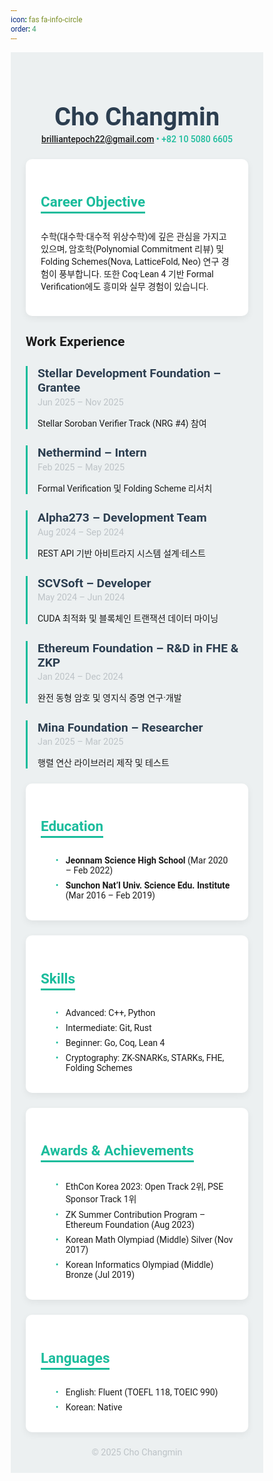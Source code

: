 ```yaml
---
icon: fas fa-info-circle
order: 4
---
```


<style>
@import url('https://fonts.googleapis.com/css2?family=Roboto:wght@300;400;500;700&display=swap');

:root {
  --primary: #2c3e50;
  --accent: #1abc9c;
  --bg: #ecf0f1;
  --card-bg: #ffffff;
  --text: #34495e;
  --light: #bdc3c7;
  --radius: 10px;
  --gap: 1.5rem;
}
* {
  box-sizing: border-box;
  margin: 0; padding: 0;
  font-family: 'Roboto', sans-serif;
}
.container {
  max-width: 900px;
  margin: auto;
  padding: var(--gap);
  background: var(--bg);
}
header {
  text-align: center;
  margin-bottom: var(--gap);
}
header h1 {
  font-size: 2.5rem;
  color: var(--primary);
}
header p {
  color: var(--accent);
  margin-top: 0.25rem;
  font-weight: 500;
}
.card-grid {
  display: grid;
  grid-template-columns: repeat(auto-fit, minmax(280px, 1fr));
  gap: var(--gap);
  margin-bottom: var(--gap);
}
.card {
  background: var(--card-bg);
  border-radius: var(--radius);
  box-shadow: 0 4px 12px rgba(0,0,0,0.06);
  padding: var(--gap);
  transition: transform .2s ease, box-shadow .2s ease;
}
.card:hover {
  transform: translateY(-4px);
  box-shadow: 0 8px 20px rgba(0,0,0,0.08);
}
.card h2 {
  font-size: 1.4rem;
  color: var(--accent);
  border-bottom: 3px solid var(--accent);
  display: inline-block;
  margin-bottom: 0.75rem;
  padding-bottom: 0.2rem;
}
.card ul {
  list-style: none;
  margin-top: 1rem;
}
.card ul li {
  margin-bottom: 0.5rem;
  padding-left: 1rem;
  position: relative;
}
.card ul li:before {
  content: '•';
  position: absolute;
  left: 0; color: var(--accent);
}
.timeline {
  margin-bottom: var(--gap);
}
.timeline-item {
  margin-bottom: var(--gap);
  padding-left: 1rem;
  border-left: 3px solid var(--accent);
}
.timeline-item h3 {
  font-size: 1.2rem;
  color: var(--primary);
  margin-bottom: 0.2rem;
}
.timeline-item .date {
  font-size: 0.9rem;
  color: var(--light);
  margin-bottom: 0.4rem;
}
footer {
  text-align: center;
  color: var(--light);
  font-size: 0.9rem;
  margin-top: var(--gap);
}
</style>

<div class="container">
  <header>
    <h1>Cho Changmin</h1>
    <p><a href="mailto:brilliantepoch22@gmail.com">brilliantepoch22@gmail.com</a> • +82 10 5080 6605</p>
  </header>

  <div class="card">
    <h2>Career Objective</h2>
    <p>
      수학(대수학·대수적 위상수학)에 깊은 관심을 가지고 있으며, 암호학(Polynomial Commitment 리뷰) 및
      Folding Schemes(Nova, LatticeFold, Neo) 연구 경험이 풍부합니다. 또한 Coq·Lean 4 기반 Formal Verification에도
      흥미와 실무 경험이 있습니다.
    </p>
  </div>

  <section class="timeline">
    <h2>Work Experience</h2>
    <div class="timeline-item">
      <h3>Stellar Development Foundation – Grantee</h3>
      <div class="date">Jun 2025 – Nov 2025</div>
      <p>Stellar Soroban Verifier Track (NRG #4) 참여</p>
    </div>
    <div class="timeline-item">
      <h3>Nethermind – Intern</h3>
      <div class="date">Feb 2025 – May 2025</div>
      <p>Formal Verification 및 Folding Scheme 리서치</p>
    </div>
    <div class="timeline-item">
      <h3>Alpha273 – Development Team</h3>
      <div class="date">Aug 2024 – Sep 2024</div>
      <p>REST API 기반 아비트라지 시스템 설계·테스트</p>
    </div>
    <div class="timeline-item">
      <h3>SCVSoft – Developer</h3>
      <div class="date">May 2024 – Jun 2024</div>
      <p>CUDA 최적화 및 블록체인 트랜잭션 데이터 마이닝</p>
    </div>
    <div class="timeline-item">
      <h3>Ethereum Foundation – R&D in FHE &amp; ZKP</h3>
      <div class="date">Jan 2024 – Dec 2024</div>
      <p>완전 동형 암호 및 영지식 증명 연구·개발</p>
    </div>
    <div class="timeline-item">
      <h3>Mina Foundation – Researcher</h3>
      <div class="date">Jan 2025 – Mar 2025</div>
      <p>행렬 연산 라이브러리 제작 및 테스트</p>
    </div>
  </section>

  <section class="card-grid">
    <div class="card">
      <h2>Education</h2>
      <ul>
        <li><strong>Jeonnam Science High School</strong> (Mar 2020 – Feb 2022)</li>
        <li><strong>Sunchon Nat’l Univ. Science Edu. Institute</strong> (Mar 2016 – Feb 2019)</li>
      </ul>
    </div>
    <div class="card">
      <h2>Skills</h2>
      <ul>
        <li>Advanced: C++, Python</li>
        <li>Intermediate: Git, Rust</li>
        <li>Beginner: Go, Coq, Lean 4</li>
        <li>Cryptography: ZK-SNARKs, STARKs, FHE, Folding Schemes</li>
      </ul>
    </div>
    <div class="card">
      <h2>Awards &amp; Achievements</h2>
      <ul>
        <li>EthCon Korea 2023: Open Track 2위, PSE Sponsor Track 1위</li>
        <li>ZK Summer Contribution Program – Ethereum Foundation (Aug 2023)</li>
        <li>Korean Math Olympiad (Middle) Silver (Nov 2017)</li>
        <li>Korean Informatics Olympiad (Middle) Bronze (Jul 2019)</li>
      </ul>
    </div>
    <div class="card">
      <h2>Languages</h2>
      <ul>
        <li>English: Fluent (TOEFL 118, TOEIC 990)</li>
        <li>Korean: Native</li>
      </ul>
    </div>
  </section>

  <footer>
    &copy; 2025 Cho Changmin
  </footer>
</div>
